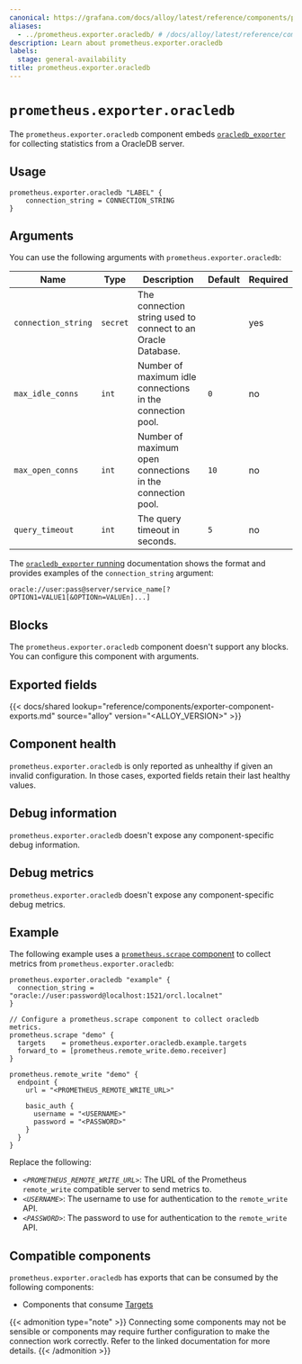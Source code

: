 ```yaml
---
canonical: https://grafana.com/docs/alloy/latest/reference/components/prometheus/prometheus.exporter.oracledb/
aliases:
  - ../prometheus.exporter.oracledb/ # /docs/alloy/latest/reference/components/prometheus.exporter.oracledb/
description: Learn about prometheus.exporter.oracledb
labels:
  stage: general-availability
title: prometheus.exporter.oracledb
---
```


# `prometheus.exporter.oracledb`

The `prometheus.exporter.oracledb` component embeds
[`oracledb_exporter`](https://github.com/iamseth/oracledb_exporter) for collecting statistics from a OracleDB server.

## Usage

```alloy
prometheus.exporter.oracledb "LABEL" {
    connection_string = CONNECTION_STRING
}
```

## Arguments

You can use the following arguments with `prometheus.exporter.oracledb`:

| Name                | Type     | Description                                                  | Default | Required |
| ------------------- | -------- | ------------------------------------------------------------ | ------- | -------- |
| `connection_string` | `secret` | The connection string used to connect to an Oracle Database. |         | yes      |
| `max_idle_conns`    | `int`    | Number of maximum idle connections in the connection pool.   | `0`     | no       |
| `max_open_conns`    | `int`    | Number of maximum open connections in the connection pool.   | `10`    | no       |
| `query_timeout`     | `int`    | The query timeout in seconds.                                | `5`     | no       |

The [`oracledb_exporter` running](https://github.com/iamseth/oracledb_exporter/tree/master#running) documentation shows the format and provides examples of the `connection_string` argument:

```conn
oracle://user:pass@server/service_name[?OPTION1=VALUE1[&OPTIONn=VALUEn]...]
```

## Blocks

The `prometheus.exporter.oracledb` component doesn't support any blocks. You can configure this component with arguments.

## Exported fields

{{< docs/shared lookup="reference/components/exporter-component-exports.md" source="alloy" version="<ALLOY_VERSION>" >}}

## Component health

`prometheus.exporter.oracledb` is only reported as unhealthy if given an invalid configuration.
In those cases, exported fields retain their last healthy values.

## Debug information

`prometheus.exporter.oracledb` doesn't expose any component-specific debug information.

## Debug metrics

`prometheus.exporter.oracledb` doesn't expose any component-specific debug metrics.

## Example

The following example uses a [`prometheus.scrape` component][scrape] to collect metrics from `prometheus.exporter.oracledb`:

```alloy
prometheus.exporter.oracledb "example" {
  connection_string = "oracle://user:password@localhost:1521/orcl.localnet"
}

// Configure a prometheus.scrape component to collect oracledb metrics.
prometheus.scrape "demo" {
  targets    = prometheus.exporter.oracledb.example.targets
  forward_to = [prometheus.remote_write.demo.receiver]
}

prometheus.remote_write "demo" {
  endpoint {
    url = "<PROMETHEUS_REMOTE_WRITE_URL>"

    basic_auth {
      username = "<USERNAME>"
      password = "<PASSWORD>"
    }
  }
}
```

Replace the following:

* _`<PROMETHEUS_REMOTE_WRITE_URL>`_: The URL of the Prometheus `remote_write` compatible server to send metrics to.
* _`<USERNAME>`_: The username to use for authentication to the `remote_write` API.
* _`<PASSWORD>`_: The password to use for authentication to the `remote_write` API.

[scrape]: ../prometheus.scrape/

<!-- START GENERATED COMPATIBLE COMPONENTS -->

## Compatible components

`prometheus.exporter.oracledb` has exports that can be consumed by the following components:

- Components that consume [Targets](../../../compatibility/#targets-consumers)

{{< admonition type="note" >}}
Connecting some components may not be sensible or components may require further configuration to make the connection work correctly.
Refer to the linked documentation for more details.
{{< /admonition >}}

<!-- END GENERATED COMPATIBLE COMPONENTS -->
